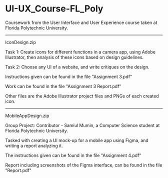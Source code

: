 # UI-UX_Course-FL_Poly
Coursework from the User Interface and User Experience course taken at Florida Polytechnic University.

________________________________________________________________________________________________________________________________________________

IconDesign.zip

Task 1: Create icons for different functions in a camera app, using Adobe Illustrator, then analysis of these icons based on design guidelines. 

Task 2: Choose any UI of a website, and write critiques on the design. 

Instructions given can be found in the file "Assignment 3.pdf"

Work can be found in the file "Assignment 3 Report.pdf"

Other files are the Adobe Illustrator project files and PNGs of each created icon.


________________________________________________________________________________________________________________________________________________

MobileAppDesign.zip

Group Project: Contributor - Samiul Mumin, a Computer Science student at Florida Polytechnic University.

Tasked with creating a UI mock-up for a mobile app using Figma, and writing a report analyzing it.

The instructions given can be found in the file "Assignment 4.pdf"

Report including screenshots of the Figma interface, can be found in the file "Report.pdf"
